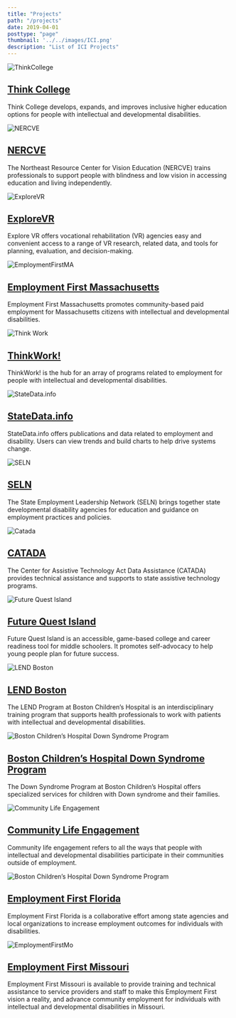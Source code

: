```yaml
---
title: "Projects"
path: "/projects"
date: 2019-04-01
posttype: "page"
thumbnail: '../../images/ICI.png'
description: "List of ICI Projects"
---
```


<div class="flex-l w-100 nl2 nr2 center">

<article class="card">
<div class="flex flex-column flex-row-ns">
<div class="card-image">
<img src="../../images/thinkcollege.png" class="db" alt = "ThinkCollege" />
</div>
<div class="card-body">
<a class="link  w-100  pb2 mt2 dim dark-blue" href="/projects/thinkcollege">
<h2 class="f3 fw1 mt0 lh-title bb bw2">Think College</h2>
</a>
<p class="f6 f5-l lh-copy">Think College develops, expands, and improves inclusive higher education options for people with intellectual and developmental disabilities.</p>
</div>
</div>
</article>

<article class="card">
<div class="flex flex-column flex-row-ns">
<div class="card-image">
<img src="../../images/nercve.png" class="db" alt = "NERCVE" />
</div>
<div class="card-body">
<a href="/projects/nercve" class="link w-100  pb2 mt2 dim dark-blue">
<h2 class="f3 fw1 mt0 lh-title bb bw2">NERCVE</h2>
</a>
<p class="f6 f5-l lh-copy">The Northeast Resource Center for Vision Education (NERCVE) trains professionals to support people with blindness and low vision in accessing education and living independently.</p>
</div>
</div>
</article>

</div>

<div class="flex-l w-100 nl2 nr2 center">
<article class="card">
<div class="flex flex-column flex-row-ns">
<div class="card-image">
<img src="../../images/EVR-sq-300.png" class="db" alt = "ExploreVR" />
</div>
<div class="card-body">
<a class="link w-100  pb2 mt2 dim dark-blue" href="/projects/explorevr">
<h2 class="f3 fw1 mt0 lh-title bb bw2">ExploreVR</h2>
</a>
<p class="f6 f5-l lh-copy">Explore VR offers vocational rehabilitation (VR) agencies easy and convenient access to a range of VR research, related data, and tools for planning, evaluation, and decision-making.</p>
</div>
</div>
</article>
<article class="card">
<div class="flex flex-column flex-row-ns">
<div class="card-image">
<img src="../../images/employmentfirstma.png" class="db" alt = "EmploymentFirstMA" />
</div>
<div class="card-body">
<a class="link w-100  pb2 mt2 dim dark-blue" href="/projects/employmentfirstma">
<h2 class="f3 fw1 mt0 lh-title bb bw2">Employment First Massachusetts</h2>
</a>
<p class="f6 f5-l lh-copy">Employment First Massachusetts promotes community-based paid employment for Massachusetts citizens with intellectual and developmental disabilities. </p>
</div>
</div>
</article>
</div>

<div class="flex-l w-100 nl2 nr2 center">
<article class="card">
<div class="flex flex-column flex-row-ns">
<div class="card-image">
<img src ="../../images/thinkwork.png" class ="db" alt = "Think Work" />
</div>
<div class="card-body">
<a class="link w-100  pb2 mt2 dim dark-blue" href="/projects/thinkwork">
<h2 class="f3 fw1 mt0 lh-title bb bw2">ThinkWork!</h2>
</a>
<p class="f6 f5-l lh-copy">ThinkWork! is the hub for an array of programs related to employment for people with intellectual and developmental disabilities.</p>
</div>
</div>
</article>
<article class="card">
<div class="flex flex-column flex-row-ns">
<div class="card-image">
<img src="../../images/statedata.png" class="db" alt = "StateData.info" />
</div>
<div class="card-body">
<a class="link w-100  pb2 mt2 dim dark-blue" href="/projects/statedata">
<h2 class="f3 fw1 mt0 lh-title bb bw2">StateData.info</h2>
</a>
<p class="f6 f5-l lh-copy">StateData.info offers publications and data related to employment and disability. Users can view trends and build charts to help drive systems change.</p>
</div>
</div>
</article>
</div>

<div class="flex-l w-100 nl2 nr2 center">
<article class="card">
<div class="flex flex-column flex-row-ns">
<div class="card-image">
<img src="../../images/seln.png" class="db" alt = "SELN"/>
</div>
<div class="card-body">
<a class="link w-100  pb2 mt2 dim dark-blue" href="/projects/seln">
<h2 class="f3 fw1 mt0 lh-title bb bw2">SELN</h2>
</a>
<p class="f6 f5-l lh-copy">The State Employment Leadership Network (SELN) brings together state developmental disability agencies for education and guidance on employment practices and policies.</p>
</div>
</div>
</article>
<article class="card">
<div class="flex flex-column flex-row-ns">
<div class="card-image">
<img src="../../images/catada.png" class="db" alt = "Catada" />
</div>
<div class="card-body">
<a class="link no-underline w-100  pb2 mt2 dim dark-blue" href="/projects/catada">
<h2 class="f3 fw1 mt0 lh-title bb bw2">CATADA</h2>
</a>
<p class="f6 f5-l lh-copy">The Center for Assistive Technology Act Data Assistance (CATADA) provides technical assistance and supports to state assistive technology programs.</p>
</div>
</div>
</article>
</div>

<div class="flex-l w-100 nl2 nr2 center">
<article class="card">
<div class="flex flex-column flex-row-ns">
<div class="card-image">
<img src="../../images/fqi.png" class="db" alt = "Future Quest Island" />
</div>
<div class="card-body">
<a class="link w-100  pb2 mt2 dim dark-blue" href="/projects/fqi">
<h2 class="f3 fw1 mt0 lh-title bb bw2">Future Quest Island</h2>
</a>
<p class="f6 f5-l lh-copy">Future Quest Island is an accessible, game-based college and career readiness tool for middle schoolers. It promotes self-advocacy to help young people plan for future success.  </p>
</div>
</div>
</article>
<article class="card">
<div class="flex flex-column flex-row-ns">
<div class="card-image">
<img src="../../images/bch-lend-logo.png" class="db" alt = "LEND Boston" />
</div>
<div class="card-body">
<a class="link w-100  pb2 mt2 dim dark-blue" href="/projects/lend">
<h2 class="f3 fw1 mt0 lh-title bb bw2"> LEND Boston</h2>
</a>
<p class="f6 f5-l lh-copy"> The LEND Program at Boston Children’s Hospital is an interdisciplinary training program that supports health professionals to work with patients with intellectual and developmental disabilities. </p>
</div>
</div>
</article>
</div>


<div class="flex-l w-100 nl2 nr2 center">
<article class="card">
<div class="flex flex-column flex-row-ns">
<div class="card-image">
<img src="../../images/bch-ds-logo.png" class="db" alt = "Boston Children’s Hospital Down Syndrome Program" />
</div>
<div class="card-body">
<a class="link w-100  pb2 mt2 dim dark-blue" href="/projects/bchdsp">
<h2 class="f3 fw1 mt0 lh-title bb bw2">Boston Children’s Hospital Down Syndrome Program</h2>
</a>
<p class="f6 f5-l lh-copy">The Down Syndrome Program at Boston Children’s Hospital offers specialized services for children with Down syndrome and their families. </p>
</div>
</div>
</article>
<article class="card">
<div class="flex flex-column flex-row-ns">
<div class="card-image">
<img src="../../images/CLE-square-logo.png" class="db" alt = "Community Life Engagement"/>
</div>
<div class="card-body">
<a class="link w-100  pb2 mt2 dim dark-blue" href="/projects/cle">
<h2 class="f3 fw1 mt0 lh-title bb bw2">Community Life Engagement</h2>
</a>
<p class="f6 f5-l lh-copy">Community life engagement refers to all the ways that people with intellectual and developmental disabilities participate in their communities outside of employment.</p>
</div>
</div>
</article>
</div>

<div class="flex-l w-100 nl2 nr2 center">
<article class="card">
<div class="flex flex-column flex-row-ns">
<div class="card-image">
<img src="../../images/empfirstFL-sq-300.png" class="db" alt = "Boston Children’s Hospital Down Syndrome Program" />
</div>
<div class="card-body">
<a class="link w-100  pb2 mt2 dim dark-blue" href="/projects/emp1stfl">
<h2 class="f3 fw1 mt0 lh-title bb bw2">Employment First Florida</h2>
</a>
<p class="f6 f5-l lh-copy">Employment First Florida is a collaborative effort among state agencies and local organizations to increase employment outcomes for individuals with disabilities. </p>
</div>
</div>
</article>
<article class="card">
<div class="flex flex-column flex-row-ns">
<div class="card-image">
<img src="../../images/empfirstMO-sq-300.png" class="db" alt = "EmploymentFirstMo" />
</div>
<div class="card-body">
<a class="link w-100  pb2 mt2 dim dark-blue" href="/projects/emp1stmo">
<h2 class="f3 fw1 mt0 lh-title bb bw2">Employment First Missouri</h2>
</a>
<p class="f6 f5-l lh-copy">Employment First Missouri is available to provide training and technical assistance to service providers and staff to make this Employment First vision a reality, and advance community employment for individuals with intellectual and developmental disabilities in Missouri.</p>
</div>
</div>
</article>
</div>
